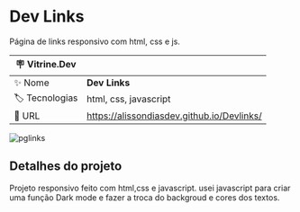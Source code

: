 # Dev Links

Página de links responsivo com html, css e js.

| :placard: Vitrine.Dev |     |
| -------------  | --- |
| :sparkles: Nome        | **Dev Links**
| :label: Tecnologias |  html, css, javascript
| :rocket: URL         | https://alissondiasdev.github.io/Devlinks/

<!-- Inserir imagem com a #vitrinedev ao final do link -->

![pglinks](https://user-images.githubusercontent.com/84820359/211602030-69aa1c55-cdde-47b7-bc24-e9d633118aa2.gif)


## Detalhes do projeto

Projeto responsivo feito com html,css e javascript. usei javascript para criar uma função Dark mode e fazer a troca do backgroud e cores dos textos.
